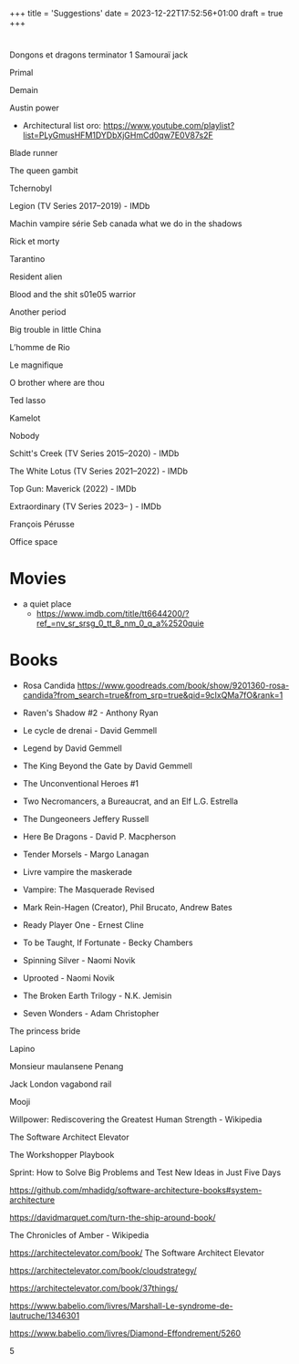+++
title = 'Suggestions'
date = 2023-12-22T17:52:56+01:00
draft = true
+++


#
Dongons et dragons
terminator 1
Samouraï jack

Primal

Demain 

Austin power

* Architectural list oro:
 https://www.youtube.com/playlist?list=PLyGmusHFM1DYDbXjGHmCd0qw7E0V87s2F

Blade runner

The queen gambit

Tchernobyl

Legion (TV Series 2017–2019) - IMDb

Machin vampire série Seb canada what we do in the shadows

Rick et morty

Tarantino

Resident alien

Blood and the shit s01e05 warrior

Another period

Big trouble in little China

L’homme de Rio

Le magnifique

O brother where are thou

Ted lasso

Kamelot

Nobody

Schitt's Creek (TV Series 2015–2020) - IMDb

The White Lotus (TV Series 2021–2022) - IMDb

Top Gun: Maverick (2022) - IMDb

Extraordinary (TV Series 2023– ) - IMDb

François Pérusse

Office space



# Movies

* a quiet place 
    * https://www.imdb.com/title/tt6644200/?ref_=nv_sr_srsg_0_tt_8_nm_0_q_a%2520quie

# Books

* Rosa Candida https://www.goodreads.com/book/show/9201360-rosa-candida?from_search=true&from_srp=true&qid=9cIxQMa7fO&rank=1

* Raven's Shadow #2 - Anthony Ryan
 
* Le cycle de drenai - David Gemmell
 
* Legend by David Gemmell
 
* The King Beyond the Gate by David Gemmell
  
* The Unconventional Heroes #1

* Two Necromancers, a Bureaucrat, and an Elf L.G. Estrella

* The Dungeoneers Jeffery Russell

* Here Be Dragons - David P. Macpherson
* Tender Morsels - Margo Lanagan
* Livre vampire the maskerade
* Vampire: The Masquerade Revised
* Mark Rein-Hagen (Creator), Phil Brucato, Andrew Bates
* Ready Player One - Ernest Cline
* To be Taught, If Fortunate - Becky Chambers
* Spinning Silver - Naomi Novik
* Uprooted - Naomi Novik
* The Broken Earth Trilogy - N.K. Jemisin
* Seven Wonders - Adam Christopher

The princess bride

Lapino

Monsieur maulansene Penang

Jack London vagabond rail

Mooji

Willpower: Rediscovering the Greatest Human Strength - Wikipedia

The Software Architect Elevator

The Workshopper Playbook

Sprint: How to Solve Big Problems and Test New Ideas in Just Five Days

https://github.com/mhadidg/software-architecture-books#system-architecture

https://davidmarquet.com/turn-the-ship-around-book/

The Chronicles of Amber - Wikipedia

https://architectelevator.com/book/
The Software Architect Elevator

https://architectelevator.com/book/cloudstrategy/

https://architectelevator.com/book/37things/

https://www.babelio.com/livres/Marshall-Le-syndrome-de-lautruche/1346301

https://www.babelio.com/livres/Diamond-Effondrement/5260

5
